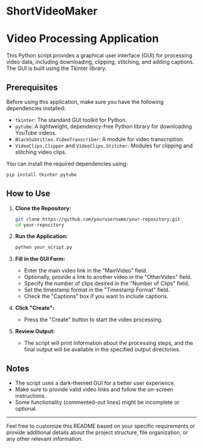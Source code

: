﻿# ShortVideoMaker


# Video Processing Application

This Python script provides a graphical user interface (GUI) for processing video data, including downloading, clipping, stitching, and adding captions. The GUI is built using the Tkinter library.

## Prerequisites

Before using this application, make sure you have the following dependencies installed:

- `tkinter`: The standard GUI toolkit for Python.
- `pytube`: A lightweight, dependency-free Python library for downloading YouTube videos.
- `BlackSubtitles.VideoTranscriber`: A module for video transcription.
- `VideoClips.Clipper` and `VideoClips.Stitcher`: Modules for clipping and stitching video clips.

You can install the required dependencies using:

```bash
pip install tkinter pytube
```

## How to Use

1. **Clone the Repository:**
   ```bash
   git clone https://github.com/yourusername/your-repository.git
   cd your-repository
   ```

2. **Run the Application:**
   ```bash
   python your_script.py
   ```

3. **Fill in the GUI Form:**
   - Enter the main video link in the "MainVideo" field.
   - Optionally, provide a link to another video in the "OtherVideo" field.
   - Specify the number of clips desired in the "Number of Clips" field.
   - Set the timestamp format in the "Timestamp Format" field.
   - Check the "Captions" box if you want to include captions.

4. **Click "Create":**
   - Press the "Create" button to start the video processing.

5. **Review Output:**
   - The script will print information about the processing steps, and the final output will be available in the specified output directories.

## Notes

- The script uses a dark-themed GUI for a better user experience.
- Make sure to provide valid video links and follow the on-screen instructions.
- Some functionality (commented-out lines) might be incomplete or optional.

---

Feel free to customize this README based on your specific requirements or provide additional details about the project structure, file organization, or any other relevant information.
